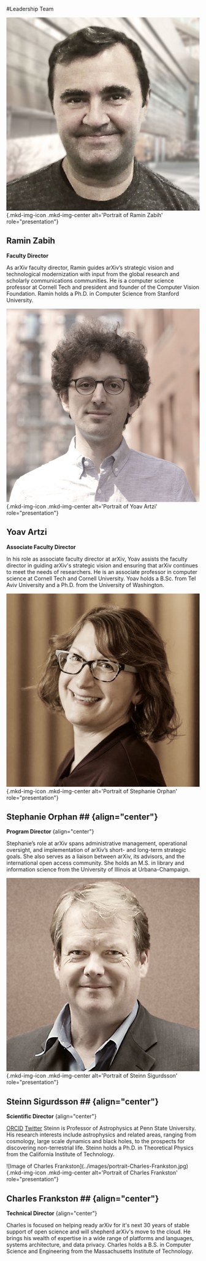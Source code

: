 #Leadership Team

<div class="grid-blocks" markdown="1">
<div class="block primary" markdown="1">

<div markdown="1">

![Image of Ramin Zabih](../images/portrait-Ramin-Zabih.jpg){.mkd-img-icon .mkd-img-center alt='Portrait of Ramin Zabih' role="presentation"}

</div>

<div markdown="1">

## Ramin Zabih
**Faculty Director**

As arXiv faculty director, Ramin guides arXiv’s strategic vision and technological modernization with input from the global research and scholarly communications communities. He is a computer science professor at Cornell Tech and president and founder of the Computer Vision Foundation. Ramin holds a Ph.D. in Computer Science from Stanford University.
</div>

</div>
</div>

<div class="grid-blocks" markdown="1">
<div class="block primary" markdown="1">

<div markdown="1">

![Image of Yoav Artzi](../images/portrait-Yoav-Artzi.jpg){.mkd-img-icon .mkd-img-center alt='Portrait of Yoav Artzi' role="presentation"}

</div>

<div markdown="1">

## Yoav Artzi

**Associate Faculty Director**

In his role as associate faculty director at arXiv, Yoav assists the faculty director in guiding arXiv's strategic vision and ensuring that arXiv continues to meet the needs of researchers. He is an associate professor in computer science at Cornell Tech and Cornell University. Yoav holds a B.Sc. from Tel Aviv University and a Ph.D. from the University of Washington.

</div>
</div>
</div>

<div class="grid-blocks" markdown="1">
<div class="block" markdown="1">

![Image of Stephanie Orphan](../images/portrait-Stephanie-Orphan.jpg){.mkd-img-icon .mkd-img-center alt='Portrait of Stephanie Orphan' role="presentation"}

## Stephanie Orphan ## {align="center"}

**Program Director**
{align="center"}

Stephanie’s role at arXiv spans administrative management, operational oversight, and implementation of arXiv’s short- and long-term strategic goals. She also serves as a liaison between arXiv, its advisors, and the international open access community. She holds an M.S. in library and information science from the University of Illinois at Urbana-Champaign.

</div>
<div class="block" markdown="1">

![Image of Steinn Sigurdsson](../images/portrait-Steinn-Sigurdsson.jpg){.mkd-img-icon .mkd-img-center alt='Portrait of Steinn Sigurdsson' role="presentation"}

## Steinn Sigurdsson ## {align="center"}

**Scientific Director**
{align="center"}

[ORCID](https://orcid.org/0000-0002-8187-1144)
[Twitter](https://twitter.com/steinly0)
Steinn is Professor of Astrophysics at Penn State University. His research interests include astrophysics and related areas, ranging from cosmology, large scale dynamics and black holes, to the prospects for discovering non-terrestrial life. Steinn holds a Ph.D. in Theoretical Physics from the California Institute of Technology.

</div>
<div class="block" markdown="1">
![Image of Charles Frankston](../images/portrait-Charles-Frankston.jpg){.mkd-img-icon .mkd-img-center alt='Portrait of Charles Frankston' role="presentation"}

## Charles Frankston ## {align="center"}

**Technical Director**
{align="center"}

Charles is focused on helping ready arXiv for it's next 30 years of stable support of open science and will shepherd arXiv's move to the cloud. He brings his wealth of expertise in a wide range of platforms and languages, systems architecture, and data privacy. Charles holds a B.S. in Computer Science and Engineering from the Massachusetts Institute of Technology.
</div>

</div>
